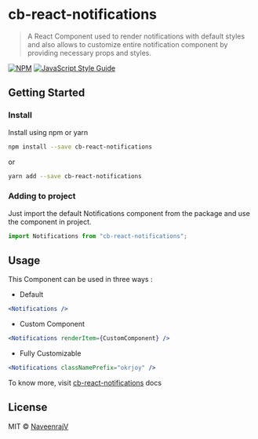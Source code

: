 # cb-react-notifications

> A React Component used to render notifications with default styles and also allows to customize entire notification component
> by providing necessary props and styles.

[![NPM](https://img.shields.io/npm/v/cb-react-notifications.svg)](https://www.npmjs.com/package/cb-react-notifications) [![JavaScript Style Guide](https://img.shields.io/badge/code_style-standard-brightgreen.svg)](https://standardjs.com)

## Getting Started

### Install

Install using npm or yarn

```bash
npm install --save cb-react-notifications
```

or

```bash
yarn add --save cb-react-notifications
```

### Adding to project

Just import the default Notifications component from the package and use the component in project.

```jsx
import Notifications from "cb-react-notifications";
```

## Usage

This Component can be used in three ways :

- Default

```jsx
<Notifications />
```

- Custom Component

```jsx
<Notifications renderItem={CustomComponent} />
```

- Fully Customizable

```jsx
<Notifications classNamePrefix="okrjoy" />
```

To know more, visit [cb-react-notifications](/) docs

## License

MIT © [NaveenrajV](https://github.com/NaveenrajV)
